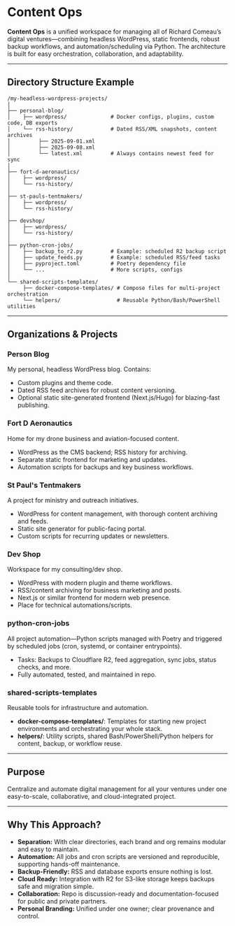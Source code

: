 # Content Ops

**Content Ops** is a unified workspace for managing all of Richard Comeau’s digital ventures—combining headless WordPress, static frontends, robust backup workflows, and automation/scheduling via Python. The architecture is built for easy orchestration, collaboration, and adaptability.

***

## Directory Structure Example

```plaintext
/my-headless-wordpress-projects/
│
├── personal-blog/
│    ├── wordpress/              # Docker configs, plugins, custom code, DB exports
│    └── rss-history/            # Dated RSS/XML snapshots, content archives
│         ├── 2025-09-01.xml
│         ├── 2025-09-08.xml
│         └── latest.xml         # Always contains newest feed for sync
│
├── fort-d-aeronautics/
│    ├── wordpress/
│    └── rss-history/
│
├── st-pauls-tentmakers/
│    ├── wordpress/
│    └── rss-history/
│
├── devshop/
│    ├── wordpress/
│    └── rss-history/
│
├── python-cron-jobs/
│    ├── backup_to_r2.py         # Example: scheduled R2 backup script
│    ├── update_feeds.py         # Example: scheduled RSS/feed tasks
│    ├── pyproject.toml          # Poetry dependency file
│    └── ...                     # More scripts, configs
│
└── shared-scripts-templates/
     ├── docker-compose-templates/ # Compose files for multi-project orchestration
     └── helpers/                  # Reusable Python/Bash/PowerShell utilities
```

***

## Organizations & Projects

### Person Blog
My personal, headless WordPress blog. Contains:
- Custom plugins and theme code.
- Dated RSS feed archives for robust content versioning.
- Optional static site-generated frontend (Next.js/Hugo) for blazing-fast publishing.

### Fort D Aeronautics
Home for my drone business and aviation-focused content.
- WordPress as the CMS backend; RSS history for archiving.
- Separate static frontend for marketing and updates.
- Automation scripts for backups and key business workflows.

### St Paul's Tentmakers
A project for ministry and outreach initiatives.
- WordPress for content management, with thorough content archiving and feeds.
- Static site generator for public-facing portal.
- Custom scripts for recurring updates or newsletters.

### Dev Shop
Workspace for my consulting/dev shop.
- WordPress with modern plugin and theme workflows.
- RSS/content archiving for business marketing and posts.
- Next.js or similar frontend for modern web presence.
- Place for technical automations/scripts.

### python-cron-jobs
All project automation—Python scripts managed with Poetry and triggered by scheduled jobs (cron, systemd, or container entrypoints).  
- Tasks: Backups to Cloudflare R2, feed aggregation, sync jobs, status checks, and more.
- Fully automated, tested, and maintained in repo.

### shared-scripts-templates
Reusable tools for infrastructure and automation.
- **docker-compose-templates/**: Templates for starting new project environments and orchestrating your whole stack.
- **helpers/**: Utility scripts, shared Bash/PowerShell/Python helpers for content, backup, or workflow reuse.

***

## Purpose

Centralize and automate digital management for all your ventures under one easy-to-scale, collaborative, and cloud-integrated project.

***

## Why This Approach?

- **Separation:** With clear directories, each brand and org remains modular and easy to maintain.
- **Automation:** All jobs and cron scripts are versioned and reproducible, supporting hands-off maintenance.
- **Backup-Friendly:** RSS and database exports ensure nothing is lost.
- **Cloud Ready:** Integration with R2 for S3-like storage keeps backups safe and migration simple.
- **Collaboration:** Repo is discussion-ready and documentation-focused for public and private partners.
- **Personal Branding:** Unified under one owner; clear provenance and control.
